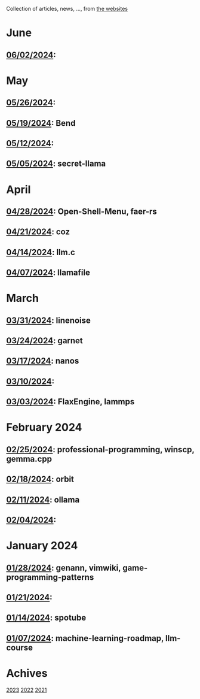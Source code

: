 Collection of articles, news, ..., from [the websites](sources.md)

# June
## [06/02/2024](2024/0602.md):

# May
## [05/26/2024](2024/0526.md):
## [05/19/2024](2024/0519.md): Bend
## [05/12/2024](2024/0512.md):
## [05/05/2024](2024/0505.md): secret-llama

# April
## [04/28/2024](2024/0428.md): Open-Shell-Menu, faer-rs
## [04/21/2024](2024/0421.md): coz
## [04/14/2024](2024/0414.md): llm.c
## [04/07/2024](2024/0407.md): llamafile

# March
## [03/31/2024](2024/0331.md): linenoise
## [03/24/2024](2024/0324.md): garnet
## [03/17/2024](2024/0317.md): nanos
## [03/10/2024](2024/0310.md):
## [03/03/2024](2024/0303.md): FlaxEngine, lammps

# February 2024
## [02/25/2024](2024/0225.md): professional-programming, winscp, gemma.cpp
## [02/18/2024](2024/0218.md): orbit
## [02/11/2024](2024/0211.md): ollama
## [02/04/2024](2024/0204.md):

# January 2024
## [01/28/2024](2024/0128.md): genann, vimwiki, game-programming-patterns
## [01/21/2024](2024/0121.md):
## [01/14/2024](2024/0114.md): spotube
## [01/07/2024](2024/0107.md): machine-learning-roadmap, llm-course

# Achives
[2023](Achive_2023.md)
[2022](Achive_2022.md)
[2021](Achive_2021.md)
